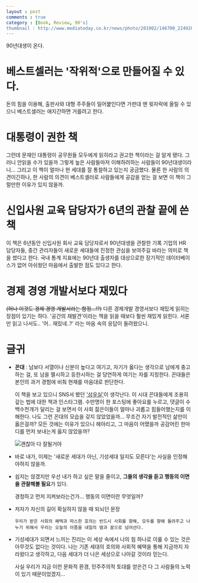 ```yaml
---
layout : post
comments : true
category : [Book, Review, 90's]
thumbnail : http://www.mediatoday.co.kr/news/photo/201902/146700_224928_0356.jpg
---
```


90년대생이 온다.


# 베스트셀러는 '작위적'으로 만들어질 수 있다.

돈의 힘을 이용해, 출판사와 대형 주주들이 밀어붙인다면 가판대 맨 윗자락에 올릴 수 있으니
베스트셀러는 애지간하면 거를려고 한다.

# 대통령이 권한 책

그런데 문재인 대통령이 공무원들 모두에게 읽히라고 권고한 책이라는 걸 알게 됐다.
그러니 안읽을 수가 있을까
그렇게 높은 사람들마저 이해하려하는 사람들이 90년대생이라니...
그리고 이 책이 얼마나 현 세대를 잘 통찰하고 있는지 궁금했다.
물론 한 사람의 의견이긴하나, 한 사람의 의견이 베스트셀러로 사람들에게 공감을 얻는 걸 보면
이 책이 그럴만한 이유가 있지 않을까.

# 신입사원 교육 담당자가 6년의 관찰 끝에 쓴 책

이 책은 6년동안 신입사원 회사 교육 담당자로서 90년대생을 관찰한 기록
기업의 HR 담당자들, 중간 관리자들이 새로운 세대들에 진정한 관심을 보여주길 바라는 의미로 책을 썼다고 한다.
국내 통계 지표에는 90년대 출생자를 대상으로한 장기적인 데이터베이스가 없어 아쉬웠던 마음에서 출발한 점도 있다고 한다.

# 경제 경영 개발서보다 재밌다

~~(허나 이것도 경제 경영 개발서라는 함정...!?)~~
다른 경제개발 경영서보다 재밌게 읽히는 장점이 있기는 하다.
'공간의 재발견'이라는 책을 읽을 때보다 훨씬 재밌게 읽힌다. 서론만 읽고 나서도.. '어.. 재밌네..?'
라는 마음 속의 응답이 들려왔으니.

# 글귀

- **꼰대** : 남보다 서열이나 신분이 높다고 여기고, 자기가 옳다는 생각으로 남에게 충고하는 걸, 또 남을 멸시하고 등한시하는 걸 당연하게 여기는 자를 지칭한다. 꼰대들은 본인의 과거 경험에 비춰 현재를 마음대로 판단한다.

    이 책을 보고 있으니 SNS서 봤던 ['삼우실'](https://www.instagram.com/3woosil/?hl=ko)이 생각난다.
    이 시대 꼰대들에게 조용히 갚는 법에 대한 책과 인스타그램.
    수만명이 한 포스팅에 좋아요를 누르고, 댓글이 수백수천개가 달리는 걸 보면서
    이 사회 젊은이들이 얼마나 괴롭고 힘들어했는지를 이해한다.
    나도 그런 꼰대의 모습을 갖지 않았었을까...
    무조건 자기 발전적인 삶만이 옳은걸까?
    모든 것에는 이유가 있으니 헤아리고, 그 마음이 어땠을까 공감어린 한마디를 먼저 보내는게 옳지 않았을까?

    ![괜찮아 다 잘될거야](https://media.giphy.com/media/xWZcTvh1cuAaSi7HeI/giphy.gif)



- 바로 내가, 이제는 '새로운 세대가 아닌, 기성세대 일지도 모른다'는 사실을 인정해야하지 않을까.

- 쉽지는 않겠지만 우선 내가 하고 싶은 말을 줄이고, **그들의 생각을 듣고 행동의 이면을 관찰해볼 필요**가 있다.

    경청하고 먼저 지켜보라는건가... 행동의 이면이란 무엇일까?

- 저자가 자신의 길이 확실하지 않을 때 되뇌던 문장


    ```
    우리가 받은 사회의 혜택과 따스한 호의는 반드시 사회를 향해, 모두를 향해 돌려주고 나누기 위해서 우리는 오늘의 아픔을 내일의 땀과 꿈으로 넘어선다.
    ```


- 기성세대가 되면서 느끼는 진리는 이 세상 속에서 나의 힘 하나로 이룰 수 있는 것은 아무것도 없다는 것이다. 나는 기존 세대의 호의와 사회적 혜택을 통해 지금까지 자라왔다고 생각하고, 다음 세대가 더 나은 세상으로 나아갈 것이라 믿는다.

    사실 우리가 지금 이런 문화적 환경, 민주주의적 토대를 얻은건 다 그 사람들의 노력이 있기 때문이었겠지...